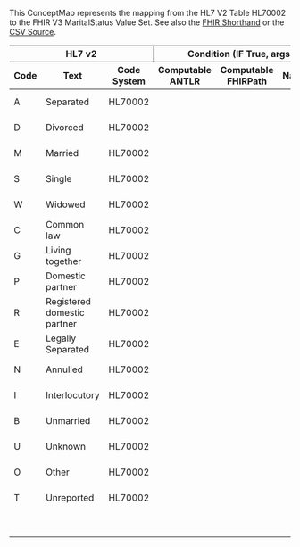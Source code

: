 
This ConceptMap represents the mapping from the HL7 V2 Table HL70002 to the FHIR V3 MaritalStatus Value Set. See also the <a href='https://github.com/HL7/v2-to-fhir/blob/master/input/fsh/Table HL70002 to V3 MaritalStatus.fsh'>FHIR Shorthand</a> or the <a href='https://github.com/HL7/v2-to-fhir/blob/master/mappings/codesystems/HL7 Concept Map_ MaritalStatus - Sheet1.csv'>CSV Source</a>.
<table class='grid'><thead>
<tr><th colspan='3' style='border-right: 2px solid black;'>HL7 v2</th><th colspan='3' style='border-right: 2px solid black;'>Condition (IF True, args)</th><th colspan='4'>HL7 FHIR</th><th rowspan='2'>Comments</th></tr>
<tr><th>Code</th><th>Text</th><th>Code System</th><th>Computable ANTLR</th><th>Computable FHIRPath</th><th>Narrative</th><th>Code</th><th>Proposed Extension</th><th>Display</th><th>Code System</th></tr></thead>
<tbody>
<tr><td>A</td><td>Separated</td><td style='border-right: 2px'>HL70002</td><td style='border-right: 2px'></td><td style='border-right: 2px'></td><td style='border-right: 2px'></td><td>L</td><td style='border-right: 2px'></td><td>Legally Separated</td><td><a href='https://hl7.org/fhir/R4/v3/MaritalStatus/cs.html'>http://terminology.hl7.org/CodeSystem/v3-MaritalStatus</a></td><td style='border-right: 2px'></td></tr>
<tr><td>D</td><td>Divorced</td><td style='border-right: 2px'>HL70002</td><td style='border-right: 2px'></td><td style='border-right: 2px'></td><td style='border-right: 2px'></td><td>D</td><td style='border-right: 2px'></td><td>Divorced</td><td><a href='https://hl7.org/fhir/R4/v3/MaritalStatus/cs.html'>http://terminology.hl7.org/CodeSystem/v3-MaritalStatus</a></td><td style='border-right: 2px'></td></tr>
<tr><td>M</td><td>Married</td><td style='border-right: 2px'>HL70002</td><td style='border-right: 2px'></td><td style='border-right: 2px'></td><td style='border-right: 2px'></td><td>M</td><td style='border-right: 2px'></td><td>Married</td><td><a href='https://hl7.org/fhir/R4/v3/MaritalStatus/cs.html'>http://terminology.hl7.org/CodeSystem/v3-MaritalStatus</a></td><td style='border-right: 2px'></td></tr>
<tr><td>S</td><td>Single</td><td style='border-right: 2px'>HL70002</td><td style='border-right: 2px'></td><td style='border-right: 2px'></td><td style='border-right: 2px'></td><td>S</td><td style='border-right: 2px'></td><td>Never Married</td><td><a href='https://hl7.org/fhir/R4/v3/MaritalStatus/cs.html'>http://terminology.hl7.org/CodeSystem/v3-MaritalStatus</a></td><td style='border-right: 2px'></td></tr>
<tr><td>W</td><td>Widowed</td><td style='border-right: 2px'>HL70002</td><td style='border-right: 2px'></td><td style='border-right: 2px'></td><td style='border-right: 2px'></td><td>W</td><td style='border-right: 2px'></td><td>Widowed</td><td><a href='https://hl7.org/fhir/R4/v3/MaritalStatus/cs.html'>http://terminology.hl7.org/CodeSystem/v3-MaritalStatus</a></td><td style='border-right: 2px'></td></tr>
<tr><td>C</td><td>Common law</td><td style='border-right: 2px'>HL70002</td><td style='border-right: 2px'></td><td style='border-right: 2px'></td><td style='border-right: 2px'></td><td>C</td><td style='border-right: 2px'></td><td>Common Law</td><td><a href='https://hl7.org/fhir/R4/v3/MaritalStatus/cs.html'>http://terminology.hl7.org/CodeSystem/v3-MaritalStatus</a></td><td style='border-right: 2px'></td></tr>
<tr><td>G</td><td>Living together</td><td style='border-right: 2px'>HL70002</td><td style='border-right: 2px'></td><td style='border-right: 2px'></td><td style='border-right: 2px'></td><td>T</td><td style='border-right: 2px'></td><td>Domestic partner</td><td><a href='https://hl7.org/fhir/R4/v3/MaritalStatus/cs.html'>http://terminology.hl7.org/CodeSystem/v3-MaritalStatus</a></td><td style='border-right: 2px'></td></tr>
<tr><td>P</td><td>Domestic partner</td><td style='border-right: 2px'>HL70002</td><td style='border-right: 2px'></td><td style='border-right: 2px'></td><td style='border-right: 2px'></td><td>T</td><td style='border-right: 2px'></td><td>Domestic partner</td><td><a href='https://hl7.org/fhir/R4/v3/MaritalStatus/cs.html'>http://terminology.hl7.org/CodeSystem/v3-MaritalStatus</a></td><td style='border-right: 2px'></td></tr>
<tr><td>R</td><td>Registered domestic partner</td><td style='border-right: 2px'>HL70002</td><td style='border-right: 2px'></td><td style='border-right: 2px'></td><td style='border-right: 2px'></td><td>T</td><td style='border-right: 2px'></td><td>Domestic partner</td><td><a href='https://hl7.org/fhir/R4/v3/MaritalStatus/cs.html'>http://terminology.hl7.org/CodeSystem/v3-MaritalStatus</a></td><td style='border-right: 2px'></td></tr>
<tr><td>E</td><td>Legally Separated</td><td style='border-right: 2px'>HL70002</td><td style='border-right: 2px'></td><td style='border-right: 2px'></td><td style='border-right: 2px'></td><td>L</td><td style='border-right: 2px'></td><td>Legally Separated</td><td><a href='https://hl7.org/fhir/R4/v3/MaritalStatus/cs.html'>http://terminology.hl7.org/CodeSystem/v3-MaritalStatus</a></td><td style='border-right: 2px'></td></tr>
<tr><td>N</td><td>Annulled</td><td style='border-right: 2px'>HL70002</td><td style='border-right: 2px'></td><td style='border-right: 2px'></td><td style='border-right: 2px'></td><td>A</td><td style='border-right: 2px'></td><td>Annulled</td><td><a href='https://hl7.org/fhir/R4/v3/MaritalStatus/cs.html'>http://terminology.hl7.org/CodeSystem/v3-MaritalStatus</a></td><td style='border-right: 2px'></td></tr>
<tr><td>I</td><td>Interlocutory</td><td style='border-right: 2px'>HL70002</td><td style='border-right: 2px'></td><td style='border-right: 2px'></td><td style='border-right: 2px'></td><td>I</td><td style='border-right: 2px'></td><td>Interlocutory</td><td><a href='https://hl7.org/fhir/R4/v3/MaritalStatus/cs.html'>http://terminology.hl7.org/CodeSystem/v3-MaritalStatus</a></td><td style='border-right: 2px'></td></tr>
<tr><td>B</td><td>Unmarried</td><td style='border-right: 2px'>HL70002</td><td style='border-right: 2px'></td><td style='border-right: 2px'></td><td style='border-right: 2px'></td><td>U</td><td style='border-right: 2px'></td><td>unmarried</td><td><a href='https://hl7.org/fhir/R4/v3/MaritalStatus/cs.html'>http://terminology.hl7.org/CodeSystem/v3-MaritalStatus</a></td><td style='border-right: 2px'></td></tr>
<tr><td>U</td><td>Unknown</td><td style='border-right: 2px'>HL70002</td><td style='border-right: 2px'></td><td style='border-right: 2px'></td><td style='border-right: 2px'></td><td>UNK</td><td style='border-right: 2px'></td><td>Unknown</td><td><a href='https://hl7.org/fhir/R4/v3/NullFlavor/cs.html'>http://terminology.hl7.org/CodeSystem/v3-NullFlavor</a></td><td style='border-right: 2px'></td></tr>
<tr><td>O</td><td>Other</td><td style='border-right: 2px'>HL70002</td><td style='border-right: 2px'></td><td style='border-right: 2px'></td><td style='border-right: 2px'></td><td>OTH</td><td style='border-right: 2px'></td><td>Other</td><td><a href='https://hl7.org/fhir/R4/v3/NullFlavor/cs.html'>http://terminology.hl7.org/CodeSystem/v3-NullFlavor</a></td><td style='border-right: 2px'></td></tr>
<tr><td>T</td><td>Unreported</td><td style='border-right: 2px'>HL70002</td><td style='border-right: 2px'></td><td style='border-right: 2px'></td><td style='border-right: 2px'></td><td>NAVU</td><td style='border-right: 2px'></td><td>Not available</td><td><a href='https://hl7.org/fhir/R4/v3/NullFlavor/cs.html'>http://terminology.hl7.org/CodeSystem/v3-NullFlavor</a></td><td style='border-right: 2px'></td></tr>
<tr><td style='border-right: 2px'></td><td style='border-right: 2px'></td><td style='border-right: 2px'></td><td style='border-right: 2px'></td><td style='border-right: 2px'></td><td style='border-right: 2px'></td><td>P</td><td style='border-right: 2px'></td><td>Polygamous</td><td><a href='https://hl7.org/fhir/R4/v3/MaritalStatus/cs.html'>http://terminology.hl7.org/CodeSystem/v3-MaritalStatus</a></td><td style='border-right: 2px'></td></tr>
</tbody></table>
